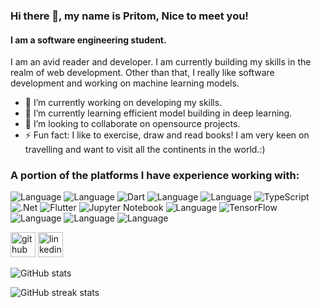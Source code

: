 ### Hi there 👋, my name is Pritom, Nice to meet you!
#### I am a software engineering student.

I am an avid reader and developer. I am currently building my skills in the realm of web development. Other than that, I really like software development and working on machine learning models. 

- 🔭 I’m currently working on developing my skills. 
- 🌱 I’m currently learning efficient model building in deep learning. 
- 👯 I’m looking to collaborate on opensource projects. 
- ⚡ Fun fact: I like to exercise, draw and read books! I am very keen on travelling and want to visit all the continents in the world.:)

### A portion of the platforms I have experience working with:

![Language](https://img.shields.io/badge/C%2B%2B-00599C?style=flat&logo=c%2B%2B&logoColor=white)
![Language](https://img.shields.io/badge/Python-3776AB?style=flat&logo=python&logoColor=white)
![Dart](https://img.shields.io/badge/dart-%230175C2.svg?style=flat&logo=dart&logoColor=white)
![Language](https://img.shields.io/badge/C%23-239120?style=flat&logo=c-sharp&logoColor=white)
![Language](https://img.shields.io/badge/Java-ED8B00?style=flat&logo=java&logoColor=white)
![TypeScript](https://img.shields.io/badge/typescript-%23007ACC.svg?style=flat&logo=typescript&logoColor=white)
![.Net](https://img.shields.io/badge/.NET-5C2D91?style=flat&logo=.net&logoColor=white)
![Flutter](https://img.shields.io/badge/Flutter-%2302569B.svg?style=flat&logo=Flutter&logoColor=white)
![Jupyter Notebook](https://img.shields.io/badge/jupyter-%23FA0F00.svg?style=flat-square&logo=jupyter&logoColor=white)
![Language](https://img.shields.io/badge/JavaScript-323330?style=flat&logo=javascript&logoColor=F7DF1E)
![TensorFlow](https://img.shields.io/badge/TensorFlow-%23FF6F00.svg?style=flat&logo=TensorFlow&logoColor=white)
![Language](https://img.shields.io/badge/CSS3-1572B6?style=flat&logo=css3&logoColor=white)
![Language](https://img.shields.io/badge/HTML5-E34F26?style=flat&logo=html5&logoColor=white)
![Language](https://img.shields.io/badge/LaTeX-47A141?style=flat&logo=LaTeX&logoColor=white)


[<img src='https://cdn.jsdelivr.net/npm/simple-icons@3.0.1/icons/github.svg' alt='github' height='40'>](https://github.com/PritomKumar)  [<img src='https://cdn.jsdelivr.net/npm/simple-icons@3.0.1/icons/linkedin.svg' alt='linkedin' height='40'>](https://www.linkedin.com/in/pritomkumar/)  

![GitHub stats](https://github-readme-stats.vercel.app/api?username=PritomKumar&show_icons=true)  

![GitHub streak stats](https://github-readme-streak-stats.herokuapp.com/?user=PritomKumar)  

